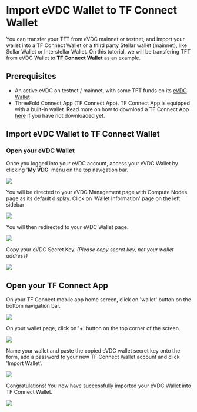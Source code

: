 # Import eVDC Wallet to TF Connect Wallet

You can transfer your TFT from eVDC mainnet or testnet, and import your wallet into a TF Connect Wallet or a third party Stellar wallet (mainnet), like Sollar Wallet or Interstellar Wallet. On this tutorial, we will be transfering TFT from eVDC Wallet to __TF Connect Wallet__ as an example.

## Prerequisites

- An active eVDC on testnet / mainnet, with some TFT funds on its [eVDC Wallet](evdc_wallet)
- ThreeFold Connect App (TF Connect App). TF Connect App is equipped with a built-in wallet. Read more on how to download a TF Connect App [here](sdk:sdk:threefold_connect_install) if you have not downloaded yet.

## Import eVDC Wallet to TF Connect Wallet


### Open your eVDC Wallet

Once you logged into your eVDC account, access your eVDC Wallet by clicking '__My VDC__' menu on the top navigation bar.

![](img/myvdc.png)

You will be directed to your eVDC Management page with Compute Nodes page as its default display. Click on 'Wallet Information' page on the left sidebar

![](img/walletpage.png)

You will then redirected to your eVDC Wallet page.

![](img/walletinfo.png)

Copy your eVDC Secret Key. _(Please copy secret key, not your wallet address)_

![](img/copy_secret.png)


## Open your TF Connect App 

On your TF Connect mobile app home screen, click on 'wallet' button on the bottom navigation bar.

![](img/tfconnect_home.jpg)

On your wallet page, click on '+' button on the top corner of the screen. 

![](img/tfconnect_wallet.jpg)

Name your wallet and paste the copied eVDC wallet secret key onto the form, add a password to your new TF Connect Wallet account and click 'Import Wallet'.

![](img/importwallettf.jpg)

Congratulations! You now have successfully imported your eVDC Wallet into TF Connect Wallet.

![](img/successimport.jpg)